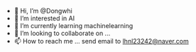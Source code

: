 - 👋 Hi, I’m @Dongwhi
- 👀 I’m interested in AI
- 🌱 I’m currently learning machinelearning
- 💞️ I’m looking to collaborate on ...
- 📫 How to reach me ... send email to lhnl23242@naver.com

<!---
Dongwhi/Dongwhi is a ✨ special ✨ repository because its `README.md` (this file) appears on your GitHub profile.
You can click the Preview link to take a look at your changes.
--->
